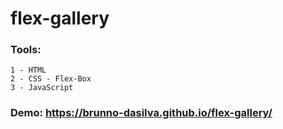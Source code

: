 # flex-gallery

### Tools:

    1 - HTML
    2 - CSS - Flex-Box
    3 - JavaScript

### Demo: https://brunno-dasilva.github.io/flex-gallery/
